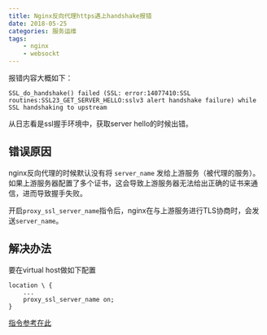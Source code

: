 ```yaml
---
title: Nginx反向代理https遇上handshake报错
date: 2018-05-25
categories: 服务运维
tags:
	- nginx
	- websockt
---
```

报错内容大概如下：
```
SSL_do_handshake() failed (SSL: error:14077410:SSL routines:SSL23_GET_SERVER_HELLO:sslv3 alert handshake failure) while SSL handshaking to upstream
```
从日志看是ssl握手环境中，获取server hello的时候出错。

<!--more-->

## 错误原因
nginx反向代理的时候默认没有将 `server_name` 发给上游服务（被代理的服务）。
如果上游服务器配置了多个证书，这会导致上游服务器无法给出正确的证书来通信，进而导致握手失败。

开启`proxy_ssl_server_name`指令后，nginx在与上游服务进行TLS协商时，会发送`server_name`。

## 解决办法
要在virtual host做如下配置
```
location \ {
	...
	proxy_ssl_server_name on;
}
```
[指令参考在此](http://nginx.org/en/docs/http/ngx_http_proxy_module.html#proxy_ssl_server_name)

